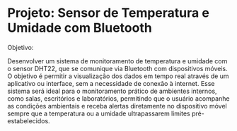 # Projeto: Sensor de Temperatura e Umidade com Bluetooth

Objetivo:

Desenvolver um sistema de monitoramento de temperatura e umidade com o sensor DHT22, que se comunique via Bluetooth com dispositivos móveis. O objetivo é permitir a visualização dos dados em tempo real através de um aplicativo ou interface, sem a necessidade de conexão à internet. Esse sistema será ideal para o monitoramento prático de ambientes internos, como salas, escritórios e laboratórios, permitindo que o usuário acompanhe as condições ambientais e receba alertas diretamente no dispositivo móvel sempre que a temperatura ou a umidade ultrapassarem limites pré-estabelecidos.

